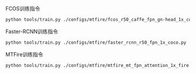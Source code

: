 FCOS训练指令

```bash
python tools/train.py ./configs/mtfire/fcos_r50_caffe_fpn_gn-head_1x_coco.py --work-dir=./fire_detection/
```

Faster-RCNN训练指令

```bash
python tools/train.py ./configs/mtfire/faster_rcnn_r50_fpn_1x_coco.py --work-dir=./fire_detection/
```

MTFire训练指令

```bash
python tools/train.py ./configs/mtfire/mtfire_mt_fpn_attention_1x_fire.py --work-dir=./fire_detection/
```